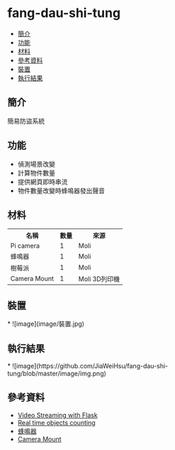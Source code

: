 # fang-dau-shi-tung

* [簡介](#intro)
* [功能](#func)
* [材料](#mat)
* [參考資料](#ref)
* [裝置](#dev)
* [執行結果](#res)

<h2 id = "intro"> 簡介 </h2>

簡易防盜系統

<h2 id = "func"> 功能 </h2>

* 偵測場景改變
* 計算物件數量
* 提供網頁即時串流
* 物件數量改變時蜂鳴器發出聲音

<h2 id = "mat"> 材料 </h2>
<table><th>名稱</th><th>數量</th><th>來源</th>
  <tr><td>Pi camera</td><td>1</td><td>Moli</td></tr>
  <tr><td>蜂鳴器</td><td>1</td><td>Moli</td></tr>
  <tr><td>樹莓派</td><td>1</td><td>Moli</td></tr>
  <tr><td>Camera Mount</td><td>1</td><td>Moli 3D列印機</td></tr></table>

<h2 id = "dev"> 裝置 </h2>
* ![image](image/裝置.jpg)

<h2 id = "res"> 執行結果 </h2>
* ![image](https://github.com/JiaWeiHsu/fang-dau-shi-tung/blob/master/image/img.png)

<h2 id ="ref"> 參考資料 </h2>

* [Video Streaming with Flask][1]
* [Real time objects counting][2]
* [蜂鳴器][3]
* [Camera Mount][4]

[1]:https://blog.miguelgrinberg.com/post/video-streaming-with-flask
[2]:https://github.com/EmanuelOverflow/object-counting
[3]:https://sites.google.com/site/zsgititit/home/raspberry-shu-mei-pai/raspberry-shi-yong-fengbuzzier
[4]:https://all3dp.com/raspberry-pi-camera-cases-mounts/
